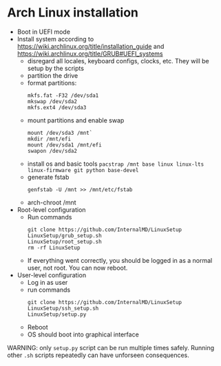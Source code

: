 # Arch Linux installation
  - Boot in UEFI mode
  - Install system according to https://wiki.archlinux.org/title/installation_guide and https://wiki.archlinux.org/title/GRUB#UEFI_systems
    - disregard all locales, keyboard configs, clocks, etc. They will be setup by the scripts
    - partition the drive
    - format partitions:
      ```
      mkfs.fat -F32 /dev/sda1
      mkswap /dev/sda2
      mkfs.ext4 /dev/sda3
      ```
    - mount partitions and enable swap
      ```
      mount /dev/sda3 /mnt`
      mkdir /mnt/efi
      mount /dev/sda1 /mnt/efi
      swapon /dev/sda2
      ```
    - install os and basic tools `pacstrap /mnt base linux linux-lts linux-firmware git python base-devel`
    - generate fstab
      ```
      genfstab -U /mnt >> /mnt/etc/fstab
      ```
    - arch-chroot /mnt
  - Root-level configuration
    - Run commands
        ```
        git clone https://github.com/InternalMD/LinuxSetup
        LinuxSetup/grub_setup.sh
        LinuxSetup/root_setup.sh
        rm -rf LinuxSetup
        ```
    - If everything went correctly, you should be logged in as a normal user, not root. You can now reboot.
  - User-level configuration
    - Log in as user
    - run commands
        ```
        git clone https://github.com/InternalMD/LinuxSetup
        LinuxSetup/ssh_setup.sh
        LinuxSetup/setup.py
        ```
    - Reboot
    - OS should boot into graphical interface

WARNING: only `setup.py` script can be run multiple times safely. Running other `.sh` scripts repeatedly can have unforseen consequences.
